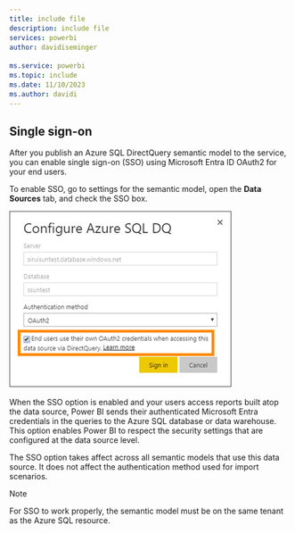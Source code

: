 ```yaml
---
title: include file
description: include file
services: powerbi
author: davidiseminger
 
ms.service: powerbi
ms.topic: include
ms.date: 11/10/2023
ms.author: davidi
---
```


## Single sign-on

After you publish an Azure SQL DirectQuery semantic model to the service, you can enable single sign-on (SSO) using Microsoft Entra ID OAuth2 for your end users.

To enable SSO, go to settings for the semantic model, open the **Data Sources** tab, and check the SSO box.

![Configure Azure SQL DQ dialog box](media/direct-query-sso/sso-dialog.png)

When the SSO option is enabled and your users access reports built atop the data source, Power BI sends their authenticated Microsoft Entra credentials in the queries to the Azure SQL database or data warehouse. This option enables Power BI to respect the security settings that are configured at the data source level.

The SSO option takes affect across all semantic models that use this data source. It does not affect the authentication method used for import scenarios.

> [!NOTE]
> For SSO to work properly, the semantic model must be on the same tenant as the Azure SQL resource.
